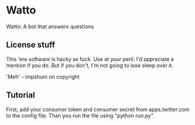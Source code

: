 # Watto

Watto: A bot that answers questions


## License stuff

This 'ere software is hacky as fuck. Use at your peril. I'd appreciate a mention if you do. But if you don't, I'm not going to lose sleep over it.

'Meh' - impshum on copyright

## Tutorial
First, add your consumer token and consumer secret from apps.twitter.com to the config file. Than you run the file using "python run.py".
